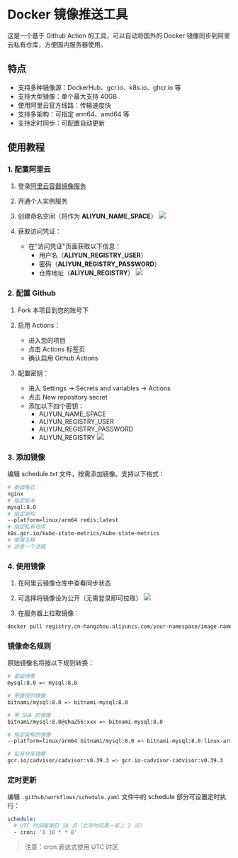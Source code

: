 # Docker 镜像推送工具

这是一个基于 Github Action 的工具，可以自动将国外的 Docker 镜像同步到阿里云私有仓库，方便国内服务器使用。

## 特点

- 支持多种镜像源：DockerHub、gcr.io、k8s.io、ghcr.io 等
- 支持大型镜像：单个最大支持 40GB
- 使用阿里云官方线路：传输速度快
- 支持多架构：可指定 arm64、amd64 等
- 支持定时同步：可配置自动更新

## 使用教程

### 1. 配置阿里云

1. 登录[阿里云容器镜像服务](https://cr.console.aliyun.com/)
2. 开通个人实例服务
3. 创建命名空间（将作为 **ALIYUN_NAME_SPACE**）
   ![](/doc/命名空间.png)

4. 获取访问凭证：
   - 在"访问凭证"页面获取以下信息：
     - 用户名（**ALIYUN_REGISTRY_USER**）
     - 密码（**ALIYUN_REGISTRY_PASSWORD**）
     - 仓库地址（**ALIYUN_REGISTRY**）
       ![](/doc/用户名密码.png)

### 2. 配置 Github

1. Fork 本项目到您的账号下

2. 启用 Actions：

   - 进入您的项目
   - 点击 Actions 标签页
   - 确认启用 Github Actions

3. 配置密钥：
   - 进入 Settings -> Secrets and variables -> Actions
   - 点击 New repository secret
   - 添加以下四个密钥：
     - ALIYUN_NAME_SPACE
     - ALIYUN_REGISTRY_USER
     - ALIYUN_REGISTRY_PASSWORD
     - ALIYUN_REGISTRY
       ![](doc/配置环境变量.png)

### 3. 添加镜像

编辑 schedule.txt 文件，按需添加镜像。支持以下格式：

```bash
# 基础格式
nginx
# 指定版本
mysql:8.0
# 指定架构
--platform=linux/arm64 redis:latest
# 指定私有仓库
k8s.gcr.io/kube-state-metrics/kube-state-metrics
# 使用注释
# 这是一个注释
```

### 4. 使用镜像

1. 在阿里云镜像仓库中查看同步状态
2. 可选择将镜像设为公开（无需登录即可拉取）
   ![](doc/开始使用.png)

3. 在服务器上拉取镜像：

```bash
docker pull registry.cn-hangzhou.aliyuncs.com/your-namespace/image-name
```

### 镜像命名规则

原始镜像名将按以下规则转换：

```bash
# 基础镜像
mysql:8.0 => mysql:8.0

# 带路径的镜像
bitnami/mysql:8.0 => bitnami-mysql:8.0

# 带 SHA 的镜像
bitnami/mysql:8.0@sha256:xxx => bitnami-mysql:8.0

# 指定架构的镜像
--platform=linux/arm64 bitnami/mysql:8.0 => bitnami-mysql:8.0-linux-arm64

# 私有仓库镜像
gcr.io/cadvisor/cadvisor:v0.39.3 => gcr.io-cadvisor-cadvisor:v0.39.3
```

### 定时更新

编辑 `.github/workflows/schedule.yaml` 文件中的 schedule 部分可设置定时执行：

```yaml
schedule:
  # UTC 时间星期日 18 点（北京时间周一早上 2 点）
  - cron: '0 18 * * 0'
```

> 注意：cron 表达式使用 UTC 时区

